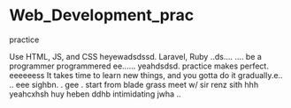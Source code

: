 # Web_Development_prac
practice

Use HTML, JS, and CSS
 heyewadsdssd.
Laravel, Ruby ..ds....
....
be a programmer programmered ee......
 yeahdsdsd.
practice makes perfect.
eeeeeess
It takes time to learn new things, and you gotta do it gradually.e..
..
 eee 
sighbn.
. gee . start from blade grass meet w/ sir renz
sith
hhh
yeahcxhsh
huy
heben
ddhb
intimidating
jwha
..
